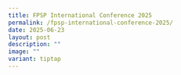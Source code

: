 ```yaml
---
title: FPSP International Conference 2025
permalink: /fpsp-international-conference-2025/
date: 2025-06-23
layout: post
description: ""
image: ""
variant: tiptap
---
```

